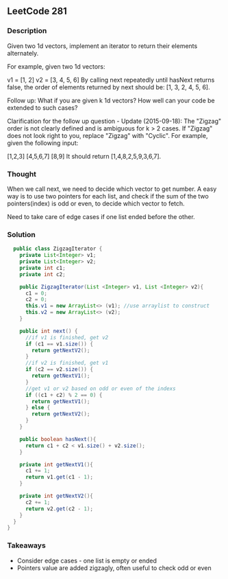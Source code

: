 ## LeetCode 281

### Description
Given two 1d vectors, implement an iterator to return their elements alternately.

For example, given two 1d vectors:

v1 = [1, 2]
v2 = [3, 4, 5, 6]
By calling next repeatedly until hasNext returns false, the order of elements returned by next should be: [1, 3, 2, 4, 5, 6].

Follow up: What if you are given k 1d vectors? How well can your code be extended to such cases?

Clarification for the follow up question - Update (2015-09-18):
The "Zigzag" order is not clearly defined and is ambiguous for k > 2 cases. If "Zigzag" does not look right to you, replace "Zigzag" with "Cyclic". For example, given the following input:

[1,2,3]
[4,5,6,7]
[8,9]
It should return [1,4,8,2,5,9,3,6,7].

### Thought
When we call next, we need to decide which vector to get number. A easy way is to use two pointers for each list, and check if the sum of the two pointers(index) is odd or even, to decide which vector to fetch.

Need to take care of edge cases if one list ended before the other.

### Solution
```java
  public class ZigzagIterator {
    private List<Integer> v1;
    private List<Integer> v2;
    private int c1;
    private int c2;

    public ZigzagIterator(List <Integer> v1, List <Integer> v2){
      c1 = 0;
      c2 = 0;
      this.v1 = new ArrayList<> (v1); //use arraylist to construct
      this.v2 = new ArrayList<> (v2);
    }

    public int next() {
      //if v1 is finished, get v2
      if (c1 == v1.size()) {
        return getNextV2();
      }
      //if v2 is finished, get v1
      if (c2 == v2.size()) {
        return getNextV1();
      }
      //get v1 or v2 based on odd or even of the indexs
      if ((c1 + c2) % 2 == 0) {
        return getNextV1();
      } else {
        return getNextV2();
      }
    }

    public boolean hasNext(){
      return c1 + c2 < v1.size() + v2.size();
    }

    private int getNextV1(){
      c1 += 1;
      return v1.get(c1 - 1);
    }

    private int getNextV2(){
      c2 += 1;
      return v2.get(c2 - 1);
    }
  }
}
```


### Takeaways
* Consider edge cases - one list is empty or ended
* Pointers value are added zigzagly, often useful to check odd or even
